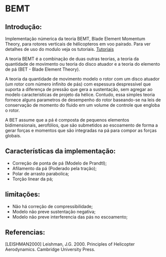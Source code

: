 # BEMT

## Introdução: 
Implementação númerica da teoria BEMT, Blade Element Momentum Theory, para rotores  verticais de hélicopteros em voo pairado. Para ver detalhes de uso do modulo veja os tutoriais. [Tutoriais](https://github.com/marcy3ait/ProjetoFinal/blob/master/tutoriais.ipynb)

A teoria BEMT é a combinação de duas outras teorias, a teoria da quantidade de movimento ou teoria do disco atuador e a teoria do elemento de pá (BET - Blade Element Theory).

A teoria da quantidade de movimento modelo o rotor com um disco atuador (um rotor com número infinito de pás) com espessura despressível que suporta a diferença de pressão que gera a sustentação, sem agregar ao modelo caracteristicas de projeto da hélice. Contudo, essa simples teoria fornece alguns parametros de desempenho do rotor baseando-se na leis de conservação de momento do fluido em um volume de controle que engloba o rotor. 

A BET assume que a pá é composta de pequenos elementos bidimensionais, aerofólios, que são submetidos ao escoamento de forma a gerar forças e momentos que são integradas na pá para compor as forças globais. 

## Características da implementação: 

- Correção de ponta de pá (Modelo de Prandtl);
- Afilamento da pá (Poderado pela tração);
- Polar de arrasto parabolica;
- Torção linear da pá;


## limitações:
- Não há correção de compressibilidade;
- Modelo não preve sustentação negativa;
- Modelo não preve interferencia das pás no escoamento; 



## Referencias:
[LEISHMAN2000]	Leishman, J.G. 2000. Principles of Helicopter Aerodynamics. Cambridge University Press.